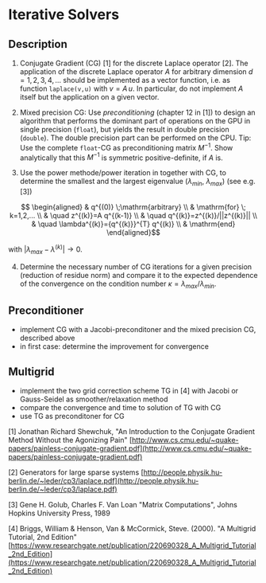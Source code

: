 # Iterative Solvers

## Description

1. Conjugate Gradient (CG) [1] for the discrete Laplace operator [2]. The application of the discrete Laplace operator $`A`$ for arbitrary dimension $`d=1,2,3,4,...`$ should be implemented as a vector function, i.e. as function `laplace(v,u)` with $`v=A\, u`$. In particular, do not implement $`A`$ itself but the application on a given vector.

2. Mixed precision CG: Use *preconditioning* (chapter 12 in [1]) to
design an algorithm that performs the dominant part of operations on the GPU in single precision (`float`), but yields the result in double precision (`double`). The double precision part can be performed on the CPU. Tip: Use the complete `float`-CG as preconditioning matrix $`M^{-1}`$. Show analytically that this $`M^{-1}`$ is symmetric positive-definite, if $A$ is.

3. Use the power methode/power iteration in together with CG, to determine the smallest and the largest eigenvalue ($`\lambda_{min}`$, $`\lambda_{max}`$) (see e.g. [3])
```math
    \begin{aligned}
    & q^{(0)}  \;\mathrm{arbitrary} \\
    & \mathrm{for} \; k=1,2,...  \\
    & \quad z^{(k)}=A q^{(k-1)} \\
    & \quad q^{(k)}=z^{(k)}/||z^{(k)}|| \\
    & \quad \lambda^{(k)}={q^{(k)}}^{T} q^{(k)} \\
    & \mathrm{end}
    \end{aligned}
```
with $`|\lambda_{max} - \lambda^{(k)}|\to 0`$.

4. Determine the necessary number of CG iterations for a given precision (reduction of residue norm) and compare it to the expected dependence of the convergence on the condition number $`\kappa=\lambda_{max}/\lambda_{min}`$.

## Preconditioner

- implement CG with a Jacobi-preconditoner and the mixed precision CG, described above
- in first case: determine the improvement for convergence

## Multigrid

- implement the two grid correction scheme TG in [4] with Jacobi or Gauss-Seidel as smoother/relaxation method
- compare the convergence and time to solution of TG with CG
- use TG as preconditoner for CG

[1] Jonathan Richard Shewchuk, "An Introduction to the Conjugate Gradient Method Without the Agonizing Pain" [http://www.cs.cmu.edu/~quake-papers/painless-conjugate-gradient.pdf](http://www.cs.cmu.edu/~quake-papers/painless-conjugate-gradient.pdf)

[2] Generators for large sparse systems [http://people.physik.hu-berlin.de/~leder/cp3/laplace.pdf](http://people.physik.hu-berlin.de/~leder/cp3/laplace.pdf)

[3] Gene H. Golub,  Charles F. Van Loan "Matrix Computations", Johns Hopkins University Press, 1989

[4] Briggs, William & Henson, Van & McCormick, Steve. (2000). "A Multigrid Tutorial, 2nd Edition" [https://www.researchgate.net/publication/220690328_A_Multigrid_Tutorial_2nd_Edition](https://www.researchgate.net/publication/220690328_A_Multigrid_Tutorial_2nd_Edition)

